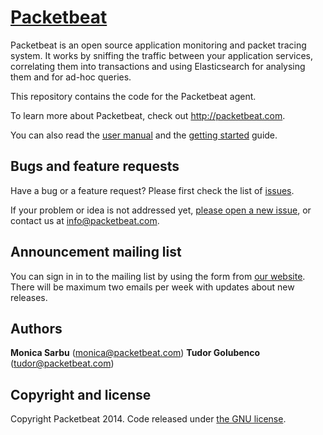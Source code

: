 # [Packetbeat](http://packetbeat.com)

Packetbeat is an open source application monitoring and packet tracing system.
It works by sniffing the traffic between your application services, correlating
them into transactions and using Elasticsearch for analysing them and for
ad-hoc queries.

This repository contains the code for the Packetbeat agent.

To learn more about Packetbeat, check out <http://packetbeat.com>.

You can also read the [user manual](http://packetbeat.com/docs/) and the
[getting started](http://packetbeat.com/getstarted) guide.

## Bugs and feature requests

Have a bug or a feature request? Please first check the list of
[issues](https://github.com/packetbeat/packetbeat/issues).

If your problem or idea is not addressed yet, [please open a new
issue](https://github.com/packetbeat/packetbeat/issues/new), or contact us at
[info@packetbeat.com](mailto:info@packetbeat.com).

## Announcement mailing list

You can sign in in to the mailing list by using the form from [our
website](http://packetbeat.com/). There will be maximum two emails per week
with updates about new releases.

## Authors

**Monica Sarbu** (monica@packetbeat.com)
**Tudor Golubenco** (tudor@packetbeat.com)

## Copyright and license

Copyright Packetbeat 2014. Code released under [the GNU license](LICENSE).

